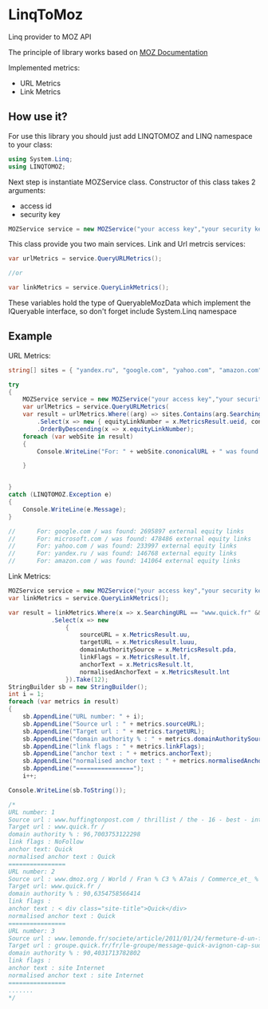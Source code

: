# LinqToMoz
Linq provider to MOZ API

The principle of library works based on [MOZ Documentation](https://moz.com/help/guides/moz-api/mozscape/overview)

Implemented metrics:

* URL Metrics
* Link Metrics

## How use it?
For use this library you should just add LINQTOMOZ and LINQ namespace to your class:

```c#
using System.Linq;
using LINQTOMOZ;
```
Next step is instantiate MOZService class. Constructor of this class takes 2 arguments:

* access id
* security key

```c#
MOZService service = new MOZService("your access key","your security key");
```
This class provide you two main services. Link and Url metrcis services:
```c#
var urlMetrics = service.QueryURLMetrics();

//or

var linkMetrics = service.QueryLinkMetrics();
```
These variables hold the type of QueryableMozData which implement the IQueryable interface, so don't forget include System.Linq namespace

## Example

URL Metrics:
```c#
string[] sites = { "yandex.ru", "google.com", "yahoo.com", "amazon.com", "microsoft.com"};

try
{
	MOZService service = new MOZService("your access key","your security key");
	var urlMetrics = service.QueryURLMetrics(
	var result = urlMetrics.Where((arg) => sites.Contains(arg.SearchingURL) && arg.SourceCols == URLMetricsCols.FREE)
		.Select(x => new { equityLinkNumber = x.MetricsResult.ueid, cononicalURL = x.MetricsResult.uu })
		.OrderByDescending(x => x.equityLinkNumber);	
	foreach (var webSite in result)
	{
		Console.WriteLine("For: " + webSite.cononicalURL + " was found: " + webSite.equityLinkNumber + " external 		  equity  links");

	}


}
catch (LINQTOMOZ.Exception e)
{
	Console.WriteLine(e.Message);
}

//		For: google.com / was found: 2695897 external equity links
// 		For: microsoft.com / was found: 478486 external equity links
//		For: yahoo.com / was found: 233997 external equity links
//		For: yandex.ru / was found: 146768 external equity links
//		For: amazon.com / was found: 141064 external equity links
```
Link Metrics:
```c#
MOZService service = new MOZService("your access key","your security key");
var linkMetrics = service.QueryLinkMetrics();

var result = linkMetrics.Where(x => x.SearchingURL == "www.quick.fr" && x.Scope == ScopeType.PageToDomain && x.Sort == Sort.DomainAuthority && x.SourceCols == URLMetricsCols.FREE && x.LinkCols == (LinkMetricsCols.Flags | LinkMetricsCols.AnchorText | LinkMetricsCols.NormalizedAnchorText | LinkMetricsCols.MozRankPassed))
			.Select(x => new
				{
					sourceURL = x.MetricsResult.uu,
					targetURL = x.MetricsResult.luuu,
					domainAuthoritySource = x.MetricsResult.pda,
					linkFlags = x.MetricsResult.lf,
					anchorText = x.MetricsResult.lt,
					normalisedAnchorText = x.MetricsResult.lnt
				}).Take(12);
StringBuilder sb = new StringBuilder();
int i = 1;
foreach (var metrics in result)
{
	sb.AppendLine("URL number: " + i);
	sb.AppendLine("Source url : " + metrics.sourceURL);
	sb.AppendLine("Target url : " + metrics.targetURL);
	sb.AppendLine("domain authority % : " + metrics.domainAuthoritySource);
	sb.AppendLine("link flags : " + metrics.linkFlags);
	sb.AppendLine("anchor text : " + metrics.anchorText);
	sb.AppendLine("normalised anchor text : " + metrics.normalisedAnchorText);
	sb.AppendLine("================");
	i++;

Console.WriteLine(sb.ToString());

/*
URL number: 1
Source url : www.huffingtonpost.com / thrillist / the - 16 - best - international_b_6062214.html
Target url : www.quick.fr /
domain authority % : 96,7003753122298
link flags : NoFollow
anchor text: Quick
normalised anchor text : Quick
================
URL number: 2
Source url : www.dmoz.org / World / Fran % C3 % A7ais / Commerce_et_ % C3 % A9conomie / Gastronomie_et_alimentation / Restaurants_et_bars /
Target url: www.quick.fr /
domain authority % : 90,6354758566414
link flags : 
anchor text : < div class="site-title">Quick</div>
normalised anchor text : Quick
================
URL number: 3
Source url : www.lemonde.fr/societe/article/2011/01/24/fermeture-d-un-fast-food-pres-d-avignon-apres-la-mort-suspecte-d-un-adolescent_1469591_3224.html
Target url : groupe.quick.fr/fr/le-groupe/message-quick-avignon-cap-sud
domain authority % : 90,4031713782802
link flags : 
anchor text : site Internet
normalised anchor text : site Internet
================
.......
*/
```
